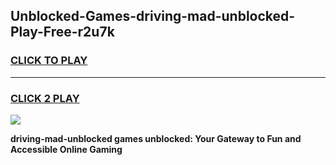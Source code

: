 
## Unblocked-Games-driving-mad-unblocked-Play-Free-r2u7k
<h3>
<a href="https://premium76.site?title=driving-mad-unblocked&ref=20M">CLICK TO PLAY</a></h3>
<hr>

<h3>
<a href="https://premium76.site?title=driving-mad-unblocked&ref=20M">CLICK 2 PLAY</a>
  
</h3>

<a href="https://premium76.site?title=driving-mad-unblocked&ref=19M"><img src="https://clearcache.store/games.png"></a>


**driving-mad-unblocked games unblocked: Your Gateway to Fun and Accessible Online Gaming**
